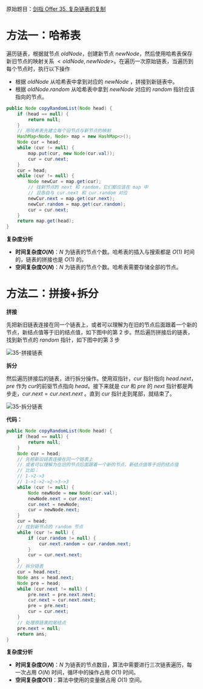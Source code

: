 原始题目：[剑指 Offer 35. 复杂链表的复制](https://leetcode-cn.com/problems/fu-za-lian-biao-de-fu-zhi-lcof/)

# 方法一：哈希表

遍历链表，根据就节点 $oldNode$，创建新节点  $newNode$，然后使用哈希表保存新旧节点的映射关系 $<oldNode , newNode >$。在遍历一次原始链表，当遍历到每个节点时，执行以下操作

- 根据 $oldNode$ 从哈希表中拿到对应的 $newNode$ ，拼接到新链表中。
- 根据 $oldNode.random$ 从哈希表中拿到 $newNode$ 对应的 $random$ 指针应该指向的节点。

```java
public Node copyRandomList(Node head) {
    if (head == null) {
        return null;
    }
    // 用哈希表先建立每个旧节点与新节点的映射
    HashMap<Node, Node> map = new HashMap<>();
    Node cur = head;
    while (cur != null) {
        map.put(cur, new Node(cur.val));
        cur = cur.next;
    }
    cur = head;
    while (cur != null) {
        Node newCur = map.get(cur);
        // 找新节点的 next 和 random，它们都应该在 map 中
        // 且各自与 cur.next 和 cur.random 对应
        newCur.next = map.get(cur.next);
        newCur.random = map.get(cur.random);
        cur = cur.next;
    }
    return map.get(head);
}
```

**复杂度分析**

- **时间复杂度$O(N)$**：$N$ 为链表的节点个数。哈希表的插入与搜索都是 $O(1)$ 时间的，链表的拼接也是 $O(1)$ 的。
- **空间复杂度$O(N)$**：$N$ 为链表的节点个数。哈希表需要存储全部的节点。

# 方法二：拼接+拆分

**拼接**

先把新旧链表连接在同一个链表上，或者可以理解为在旧的节点后面跟着一个新的节点，新结点值等于旧的结点值，如下图中的第 $2$ 步。然后遍历拼接后的链表，找到新节点的 $random$ 指针，如下图中的第 $3$ 步

![35-拼接链表](https://www.lin2j.tech/upload/2021/07/35-%E6%8B%BC%E6%8E%A5%E9%93%BE%E8%A1%A8-44056cb7a98b4659af3b43d432ab0339.png)

**拆分**

然后遍历拼接后的链表，进行拆分操作。使用双指针，$cur$ 指针指向 $head.next$，$pre$ 作为 $cur$的前驱节点指向 $head$。接下来就是 $cur$ 和 $pre$ 的 $next$ 指针都是两步走，$cur.next  = cur.next.next$ 。直到 $cur$ 指针走到尾部，就结束了。

![35-拆分链表](https://www.lin2j.tech/upload/2021/07/35-%E6%8B%86%E5%88%86%E9%93%BE%E8%A1%A8-3d57a1f59e0b485cbafc74f17a1fc659.png)

**代码：**

```java
public Node copyRandomList(Node head) {
    if (head == null) {
        return null;
    }
    Node cur = head;
    // 先把新旧链表连接在同一个链表上
    // 或者可以理解为在旧的节点后面跟着一个新的节点，新结点值等于旧的结点值
    // 比如：
    // 1->2->3
    // 1->1->2->2->3->3
    while (cur != null) {
        Node newNode = new Node(cur.val);
        newNode.next = cur.next;
        cur.next = newNode;
        cur = newNode.next;
    }
    cur = head;
    // 找到新节点的 random 节点
    while (cur != null) {
        if (cur.random != null) {
            cur.next.random = cur.random.next;
        }
        cur = cur.next.next;
    }
    // 拆分链表
    cur = head.next;
    Node ans = head.next;
    Node pre = head;
    while (cur.next != null) {
        pre.next = pre.next.next;
        cur.next = cur.next.next;
        pre = pre.next;
        cur = cur.next;
    }
    // 处理原链表的尾结点
    pre.next = null;
    return ans;
}
```

**复杂度分析**

- **时间复杂度$O(N)$**：$N$ 为链表的节点数目，算法中需要进行三次链表遍历，每一次占用 $O(N)$ 时间，循环中的操作占用 $O(1)$ 时间。
- **空间复杂度$O(1)$**：算法中使用的变量据占用 $O(1)$ 空间。